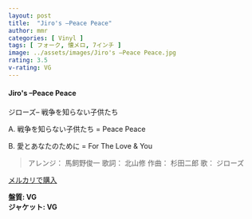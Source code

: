 ```yaml
---
layout: post
title:  "Jiro's –Peace Peace"
author: mmr
categories: [ Vinyl ]
tags: [ フォーク, 懐メロ, 7インチ ]
image: ../assets/images/Jiro's –Peace Peace.jpg
rating: 3.5
v-rating: VG
---
```


#### Jiro's –Peace Peace

ジローズ– 戦争を知らない子供たち  

A. 戦争を知らない子供たち = Peace Peace

B. 愛とあなたのために = For The Love & You

> アレンジ： 馬飼野俊一
歌詞： 北山修
作曲： 杉田二郎
歌： ジローズ

[メルカリで購入](https://jp.mercari.com/item/m15281959770)

<div class="mt-4 mb-4 d-flex align-items-center">
<strong class="mr-1">盤質: VG</strong>
</div>
<div class="mt-4 mb-4 d-flex align-items-center">
<strong class="mr-1">ジャケット: VG</strong>
</div>
